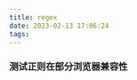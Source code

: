 ```yaml
---
title: regex
date: 2023-02-13 17:06:24
tags:
---
```


### 测试正则在部分浏览器兼容性
<script>
const pattern =
  /^[\u3400-\u4DB5\u4E00-\u9FA5\uF900-\uFAD9\u{2A700}-\u{2B738}\u{2B820}-\u{2CEA1}]+(\u00b7?[\u3400-\u4DB5\u4E00-\u9FA5\uF900-\uFAD9\u{2A700}-\u{2B738}\u{2B820}-\u{2CEA1}]+)*$/u;
  console.log('pattern', pattern)
  const name = '张三䶮'
  console.log('name', name)
  window.alert(pattern.test(name))
</script>

